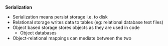 **Serialization**
* Serialization means persist storage i.e. to disk
* Relational storage writes data to tables (eg: relational database text files)
* Object based storage stores objects as they are used in code
    * Object databases
* Object-relational mappings can mediate between the two

